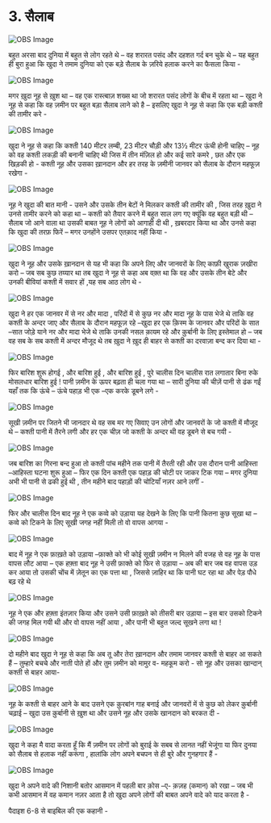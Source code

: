 # 3. सैलाब 

![OBS Image](https://cdn.door43.org/obs/jpg/360px/obs-en-03-01.jpg)

बहुत अरसा बाद दुनिया में बहुत से लोग रहते थे – वह शरारत पसंद और दहशत गर्द बन चुके थे – यह बहुत ही बुरा हुआ कि खुदा ने तमाम दुनिया को एक बड़े सैलाब के ज़रिये हलाक करने का फैसला किया -   

![OBS Image](https://cdn.door43.org/obs/jpg/360px/obs-en-03-02.jpg)

मगर ख़ुदा  नूह से ख़ुश था – वह एक रास्त्बाज़ शख्स था जो शरारत पसंद लोगों के बीच में रहता था – खुदा ने नूह से कहा कि वह ज़मीन पर बहुत बड़ा सैलाब लाने को है – इसलिए खुदा ने नूह से कहा कि एक बड़ी कश्ती की तामीर करे -

![OBS Image](https://cdn.door43.org/obs/jpg/360px/obs-en-03-03.jpg)

खुदा ने नूह से कहा कि कश्ती 140 मीटर लम्बी, 23 मीटर चौड़ी और 13½ मीटर ऊंची होनी चाहिए – नूह को वह कश्ती लकड़ी की बनानी चाहिए थी जिस में तीन मंज़िल हो और कई सारे कमरे , छत और एक खिड़की हो - कश्ती नूह और उसका ख़ानदान और हर तरह के ज़मीनी जानवर को सैलाब के दौरान महफूज़ रखेगा - 

![OBS Image](https://cdn.door43.org/obs/jpg/360px/obs-en-03-04.jpg)

नूह ने खुदा की बात मानी - उसने और उसके तीन बेटों ने मिलकर कश्ती की तामीर की , जिस तरह ख़ुदा ने उनसे तामीर करने को कहा था – कश्ती को तैयार करने में बहुत साल लग गए क्यूंकि वह बहुत बड़ी थी – सैलाब जो आने वाला था उसकी बाबत नूह ने लोगों को आगाही दी थी , ख़बरदार किया था और उनसे कहा कि खुदा की तरफ़ फिरें – मगर उनहोंने उसपर एतक़ाद नहीं किया -  

![OBS Image](https://cdn.door43.org/obs/jpg/360px/obs-en-03-05.jpg)

खुदा ने नूह और उसके ख़ानदान से यह भी कहा कि अपने लिए और जानवरों के लिए काफ़ी  खुराक ज़खीरा करो – जब सब कुछ तय्यार था तब खुदा ने नूह से कहा अब वक़्त था कि वह और उसके तीन बेटे और उनकी बीवियां कश्ती में सवार हों ,यह सब आठ लोग थे - 

![OBS Image](https://cdn.door43.org/obs/jpg/360px/obs-en-03-06.jpg)

खुदा ने हर एक जानवर में से नर और मादा , परिंदों में से कुछ नर और मादा नूह के पास भेजे थे ताकि वह कश्ती के अन्दर जाए और सैलाब के दौरान महफूज़ रहे –खुदा हर एक क़िस्म के जानवर और परिंदों के सात –सात जोड़े याने नर और मादा भेजे थे ताकि उनकी नसल क़ायम रहे और क़ुर्बानी के लिए इस्तेमाल हो – जब वह सब के सब कश्ती में अन्दर मौजूद थे तब ख़ुदा  ने ख़ुद ही बाहर से कश्ती का दरवाज़ा बन्द कर दिया था -  

![OBS Image](https://cdn.door43.org/obs/jpg/360px/obs-en-03-07.jpg)

फिर बारिश शुरू होगई , और बारिश हुई , और बारिश हुई , पुरे चालीस दिन चालीस रात लगातार बिना रुके मोसलधार बारिश हुई ! पानी ज़मीन के ऊपर बढ़ता ही चला गया था – सारी दुनिया की चीज़ें पानी से ढंक गईं यहाँ तक कि ऊंचे – ऊंचे पहाड़ भी एक –एक करके डूबने लगे -

![OBS Image](https://cdn.door43.org/obs/jpg/360px/obs-en-03-08.jpg)

सूखी ज़मीन पर जितने भी जानदार थे वह सब मर गए सिवाए उन लोगों और जानवरों के जो कश्ती में मौजूद थे – कश्ती पानी में तैरने लगी और हर एक चीज़ जो कश्ती के अन्दर थी वह डूबने से बच गयी -  

![OBS Image](https://cdn.door43.org/obs/jpg/360px/obs-en-03-09.jpg)

जब बारिश का गिरना बन्द हुआ तो कश्ती पांच महीने तक पानी में तैरती रही और उस दौरान पानी आहिस्ता –आहिस्ता घटना शुरू हुआ – फिर एक दिन कश्ती एक पहाड़ की चोटी पर जाकर टिक गया – मगर दुनिया अभी भी पानी से ढकी हुई थी , तीन महीने बाद पहाड़ों की चोटियाँ नज़र आने लगीं -

![OBS Image](https://cdn.door43.org/obs/jpg/360px/obs-en-03-10.jpg)

फिर और चालीस दिन बाद नूह ने एक कव्वे को उड़ाया यह देखने के लिए कि पानी कितना कुछ सूखा था – कव्वे को टिकने के लिए सूखी जगह नहीं मिली तो वो वापस आगया - 

![OBS Image](https://cdn.door43.org/obs/jpg/360px/obs-en-03-11.jpg)

बाद में नूह ने एक फ़ाख़ते  को उड़ाया –फ़ाक्ते को भी कोई सूखी ज़मीन न मिलने की वजह से वह नूह के पास वापस लौट आया – एक हफ़्ता बाद नूह ने उसी फ़ाक्ते को फिर से उड़ाया – अब की बार जब वह वापस उड़ कर आया तो उसकी चोंच में ज़ेतून का एक पत्ता था , जिससे ज़ाहिर था कि पानी घट रहा था और पेड़ पौधे बढ़ रहे थे   

![OBS Image](https://cdn.door43.org/obs/jpg/360px/obs-en-03-12.jpg)

नूह ने एक और हफ़्ता इंतज़ार किया और उसने उसी फ़ाख़ते को तीसरी बार उड़ाया – इस बार उसको टिकने की जगह मिल गयी थी और वो वापस नहीं आया , और पानी भी बहुत जल्द सूखने लगा था !    

![OBS Image](https://cdn.door43.org/obs/jpg/360px/obs-en-03-13.jpg)

दो महीने बाद खुदा ने नूह से कहा कि अब तू और तेरा ख़ानदान और तमाम जानवर कश्ती से बाहर आ सकते हैं – तुम्हारे बचचे और नाती पोते हों और तुम ज़मीन को मामुर व- महकूम करो - सो नूह और उसका खान्दान् कश्ती से बाहर आया-   

![OBS Image](https://cdn.door43.org/obs/jpg/360px/obs-en-03-14.jpg)

नूह के कश्ती से बाहर आने के बाद उसने एक क़ुरबांन गाह बनाई और जानवरों में से कुछ को लेकर क़ुर्बानी चढ़ाई – खुदा उस क़ुर्बानी से ख़ुश था और उसने नूह और उसके खानदान को बरकत दी - 

![OBS Image](https://cdn.door43.org/obs/jpg/360px/obs-en-03-15.jpg)

खुदा ने कहा मै वादा करता हूँ कि मैं ज़मीन पर लोगों को बुराई के सबब से लानत नहीं भेजूंगा या फिर दुनया को सैलाब से हलाक नहीं करूंगा , हालांकि लोग अपने बचपन से ही बुरे और गुनहगार हैं - 

![OBS Image](https://cdn.door43.org/obs/jpg/360px/obs-en-03-16.jpg)

खुदा ने अपने वादे की निशानी बतोर आसमान में पहली बार क़ोस –ए- क़ज़ह (कमान) को रखा – जब भी कभी आसमान में वह कमान नज़र आता है तो खुदा अपने लोगों की बाबत अपने वादे को याद करता है - 

पैदाइश 6-8 से बाइबिल की एक कहानी -

